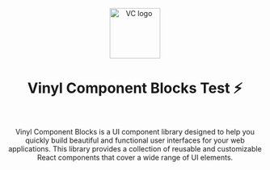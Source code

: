<p align="center">
  <a href="https://www.npmjs.com/package/vinyl-component-blocks">
     <img src="./src/assets/vc-logo.png" alt="VC logo" width="100" />
  </a>
</p>

<h1 align="center">Vinyl Component Blocks Test ⚡️</h1>
<br />

<p align="center">
   Vinyl Component Blocks is a UI component library designed to help you quickly build beautiful and functional user interfaces for your web applications. This library provides a collection of reusable and customizable React components that cover a wide range of UI elements.
</p>

<br />
